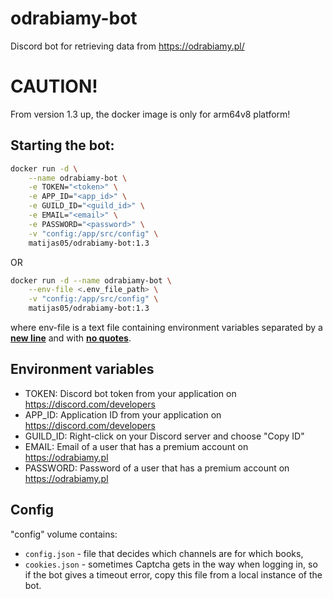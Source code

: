# odrabiamy-bot
Discord bot for retrieving data from https://odrabiamy.pl/

# CAUTION!
From version 1.3 up, the docker image is only for arm64v8 platform!

## Starting the bot:
```bash
docker run -d \
	--name odrabiamy-bot \
	-e TOKEN="<token>" \
	-e APP_ID="<app_id>" \
	-e GUILD_ID="<guild_id>" \
	-e EMAIL="<email>" \
	-e PASSWORD="<password>" \
	-v "config:/app/src/config" \
	matijas05/odrabiamy-bot:1.3
```
OR
```bash
docker run -d --name odrabiamy-bot \
	--env-file <.env_file_path> \
	-v "config:/app/src/config" \
	matijas05/odrabiamy-bot:1.3
```
where env-file is a text file containing environment variables separated by a <ins>**new line**</ins> and with <ins>**no quotes**</ins>.

## Environment variables
- TOKEN: Discord bot token from your application on https://discord.com/developers
- APP_ID: Application ID from your application on https://discord.com/developers
- GUILD_ID: Right-click on your Discord server and choose "Copy ID"
- EMAIL: Email of a user that has a premium account on https://odrabiamy.pl
- PASSWORD: Password of a user that has a premium account on https://odrabiamy.pl

## Config
"config" volume contains:
 - `config.json` - file that decides which channels are for which books,
 - `cookies.json` - sometimes Captcha gets in the way when logging in, so if the bot gives a timeout error, copy this file from a local instance of the bot.